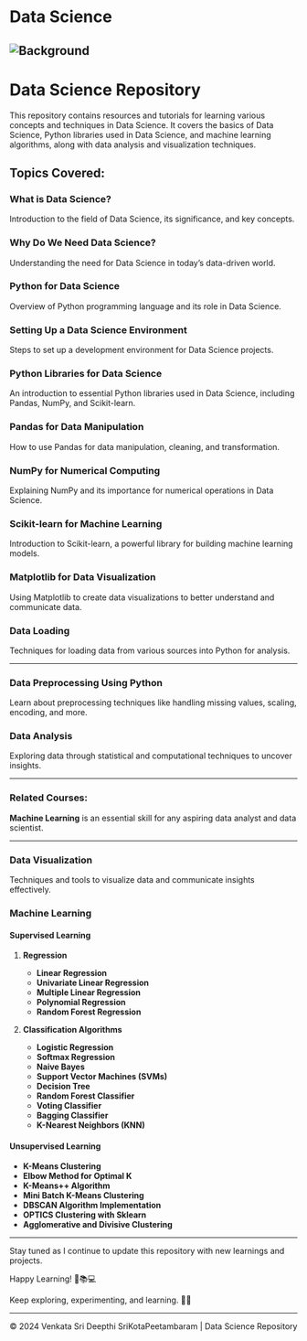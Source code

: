 # Data Science

## ![Background](https://logicmojo.com/assets/dist/new_pages/images/data-science-intro.gif)

# Data Science Repository

This repository contains resources and tutorials for learning various concepts and techniques in Data Science. It covers the basics of Data Science, Python libraries used in Data Science, and machine learning algorithms, along with data analysis and visualization techniques.

## Topics Covered:

### What is Data Science?
Introduction to the field of Data Science, its significance, and key concepts.

### Why Do We Need Data Science?
Understanding the need for Data Science in today’s data-driven world.

### Python for Data Science
Overview of Python programming language and its role in Data Science.

### Setting Up a Data Science Environment
Steps to set up a development environment for Data Science projects.

### Python Libraries for Data Science
An introduction to essential Python libraries used in Data Science, including Pandas, NumPy, and Scikit-learn.

### Pandas for Data Manipulation
How to use Pandas for data manipulation, cleaning, and transformation.

### NumPy for Numerical Computing
Explaining NumPy and its importance for numerical operations in Data Science.

### Scikit-learn for Machine Learning
Introduction to Scikit-learn, a powerful library for building machine learning models.

### Matplotlib for Data Visualization
Using Matplotlib to create data visualizations to better understand and communicate data.

### Data Loading
Techniques for loading data from various sources into Python for analysis.

---

### Data Preprocessing Using Python
Learn about preprocessing techniques like handling missing values, scaling, encoding, and more.

### Data Analysis
Exploring data through statistical and computational techniques to uncover insights.

---

### Related Courses:
**Machine Learning** is an essential skill for any aspiring data analyst and data scientist. 

---

### Data Visualization
Techniques and tools to visualize data and communicate insights effectively.

### Machine Learning

#### Supervised Learning

1. **Regression**
   - **Linear Regression**
   - **Univariate Linear Regression**
   - **Multiple Linear Regression**
   - **Polynomial Regression**
   - **Random Forest Regression**

2. **Classification Algorithms**
   - **Logistic Regression**
   - **Softmax Regression**
   - **Naive Bayes**
   - **Support Vector Machines (SVMs)**
   - **Decision Tree**
   - **Random Forest Classifier**
   - **Voting Classifier**
   - **Bagging Classifier**
   - **K-Nearest Neighbors (KNN)**

#### Unsupervised Learning
- **K-Means Clustering**
- **Elbow Method for Optimal K**
- **K-Means++ Algorithm**
- **Mini Batch K-Means Clustering**
- **DBSCAN Algorithm Implementation**
- **OPTICS Clustering with Sklearn**
- **Agglomerative and Divisive Clustering**

---
Stay tuned as I continue to update this repository with new learnings and projects.

Happy Learning! 🚀📚💻

Keep exploring, experimenting, and learning. 🌟🎉

---

<p align="center">&copy; 2024 Venkata Sri Deepthi SriKotaPeetambaram | Data Science Repository</p>
